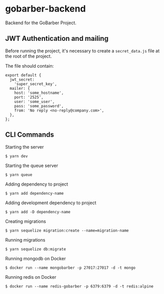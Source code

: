 # gobarber-backend

Backend for the GoBarber Project.

## JWT Authentication and mailing

Before running the project, it's necessary to create a `secret_data.js` file at the root of the project.

The file should contain:

```
export default {
  jwt_secret:
    'super_secret_key',
  mailer: {
    host: 'some_hostname',
    port: '2525',
    user: 'some_user',
    pass: 'some_password',
    from: 'No reply <no-reply@company.com>',
  },
};

```

## CLI Commands

Starting the server

```
$ yarn dev
```

Starting the queue server

```
$ yarn queue
```

Adding dependency to project

```
$ yarn add dependency-name
```

Adding development dependency to project

```
$ yarn add -D dependency-name
```

Creating migrations

```
$ yarn sequelize migration:create --name=migration-name
```

Running migrations

```
$ yarn sequelize db:migrate
```

Running mongodb on Docker

```
$ docker run --name mongobarber -p 27017:27017 -d -t mongo
```

Running redis on Docker

```
$ docker run --name redis-gobarber -p 6379:6379 -d -t redis:alpine
```
